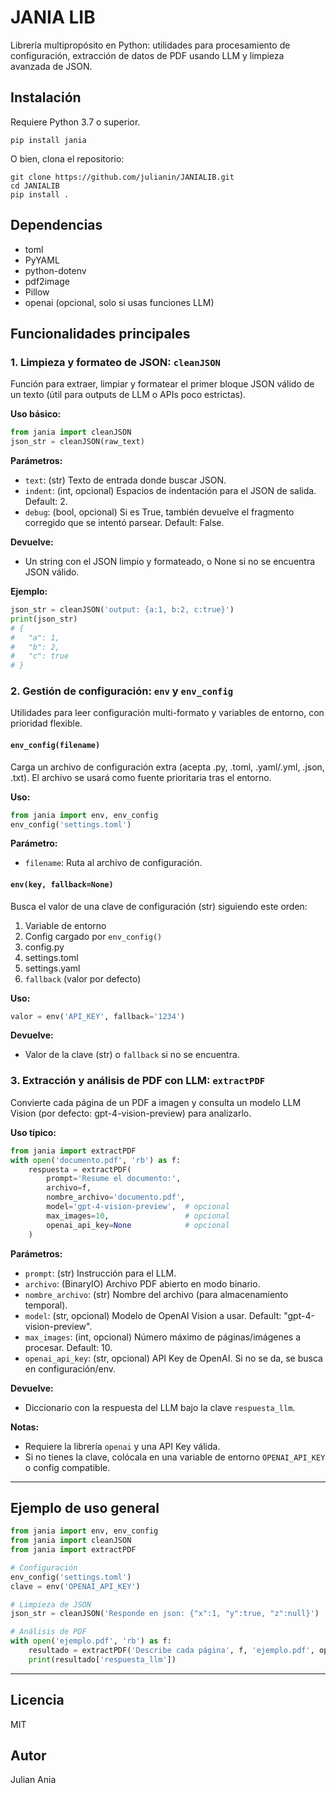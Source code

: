 # JANIA LIB

Librería multipropósito en Python: utilidades para procesamiento de configuración, extracción de datos de PDF usando LLM y limpieza avanzada de JSON.

## Instalación

Requiere Python 3.7 o superior.

```
pip install jania
```

O bien, clona el repositorio:

```
git clone https://github.com/julianin/JANIALIB.git
cd JANIALIB
pip install .
```

## Dependencias

* toml
* PyYAML
* python-dotenv
* pdf2image
* Pillow
* openai (opcional, solo si usas funciones LLM)

## Funcionalidades principales

### 1. Limpieza y formateo de JSON: `cleanJSON`

Función para extraer, limpiar y formatear el primer bloque JSON válido de un texto (útil para outputs de LLM o APIs poco estrictas).

**Uso básico:**

```python
from jania import cleanJSON
json_str = cleanJSON(raw_text)
```

**Parámetros:**

* `text`: (str) Texto de entrada donde buscar JSON.
* `indent`: (int, opcional) Espacios de indentación para el JSON de salida. Default: 2.
* `debug`: (bool, opcional) Si es True, también devuelve el fragmento corregido que se intentó parsear. Default: False.

**Devuelve:**

* Un string con el JSON limpio y formateado, o None si no se encuentra JSON válido.

**Ejemplo:**

```python
json_str = cleanJSON('output: {a:1, b:2, c:true}')
print(json_str)
# {
#   "a": 1,
#   "b": 2,
#   "c": true
# }
```

### 2. Gestión de configuración: `env` y `env_config`

Utilidades para leer configuración multi-formato y variables de entorno, con prioridad flexible.

#### `env_config(filename)`

Carga un archivo de configuración extra (acepta .py, .toml, .yaml/.yml, .json, .txt). El archivo se usará como fuente prioritaria tras el entorno.

**Uso:**

```python
from jania import env, env_config
env_config('settings.toml')
```

**Parámetro:**

* `filename`: Ruta al archivo de configuración.

#### `env(key, fallback=None)`

Busca el valor de una clave de configuración (str) siguiendo este orden:

1. Variable de entorno
2. Config cargado por `env_config()`
3. config.py
4. settings.toml
5. settings.yaml
6. `fallback` (valor por defecto)

**Uso:**

```python
valor = env('API_KEY', fallback='1234')
```

**Devuelve:**

* Valor de la clave (str) o `fallback` si no se encuentra.

### 3. Extracción y análisis de PDF con LLM: `extractPDF`

Convierte cada página de un PDF a imagen y consulta un modelo LLM Vision (por defecto: gpt-4-vision-preview) para analizarlo.

**Uso típico:**

```python
from jania import extractPDF
with open('documento.pdf', 'rb') as f:
    respuesta = extractPDF(
        prompt='Resume el documento:',
        archivo=f,
        nombre_archivo='documento.pdf',
        model='gpt-4-vision-preview',  # opcional
        max_images=10,                 # opcional
        openai_api_key=None            # opcional
    )
```

**Parámetros:**

* `prompt`: (str) Instrucción para el LLM.
* `archivo`: (BinaryIO) Archivo PDF abierto en modo binario.
* `nombre_archivo`: (str) Nombre del archivo (para almacenamiento temporal).
* `model`: (str, opcional) Modelo de OpenAI Vision a usar. Default: "gpt-4-vision-preview".
* `max_images`: (int, opcional) Número máximo de páginas/imágenes a procesar. Default: 10.
* `openai_api_key`: (str, opcional) API Key de OpenAI. Si no se da, se busca en configuración/env.

**Devuelve:**

* Diccionario con la respuesta del LLM bajo la clave `respuesta_llm`.

**Notas:**

* Requiere la librería `openai` y una API Key válida.
* Si no tienes la clave, colócala en una variable de entorno `OPENAI_API_KEY` o config compatible.

---

## Ejemplo de uso general

```python
from jania import env, env_config
from jania import cleanJSON
from jania import extractPDF

# Configuración
env_config('settings.toml')
clave = env('OPENAI_API_KEY')

# Limpieza de JSON
json_str = cleanJSON('Responde en json: {"x":1, "y":true, "z":null}')

# Análisis de PDF
with open('ejemplo.pdf', 'rb') as f:
    resultado = extractPDF('Describe cada página', f, 'ejemplo.pdf', openai_api_key=clave)
    print(resultado['respuesta_llm'])
```

---

## Licencia

MIT

## Autor

Julian Ania
